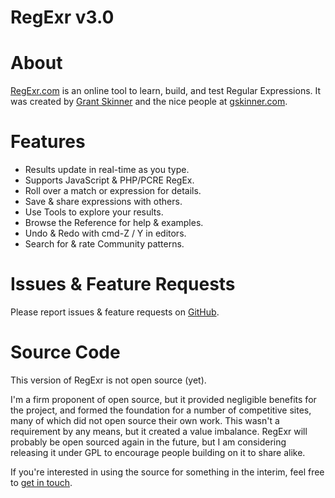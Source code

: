 RegExr v3.0
======

# About
[RegExr.com](http://regexr.com/) is an online tool to learn, build, and test Regular Expressions. It was created by [Grant Skinner](http://twitter.com/gskinner) and the nice people at [gskinner.com](http://gskinner.com/).

# Features
* Results update in real-time as you type.
* Supports JavaScript & PHP/PCRE RegEx.
* Roll over a match or expression for details.
* Save & share expressions with others.
* Use Tools to explore your results.
* Browse the Reference for help & examples.
* Undo & Redo with cmd-Z / Y in editors.
* Search for & rate Community patterns.

# Issues & Feature Requests
Please report issues & feature requests on [GitHub](https://github.com/gskinner/regexr/issues).

# Source Code
This version of RegExr is not open source (yet).

I'm a firm proponent of open source, but it provided negligible benefits for the project, and formed the foundation for a number of competitive sites, many of which did not open source their own work. This wasn't a requirement by any means, but it created a value imbalance. RegExr will probably be open sourced again in the future, but I am considering releasing it under GPL to encourage people building on it to share alike.

If you're interested in using the source for something in the interim, feel free to [get in touch](gskinner.com).
